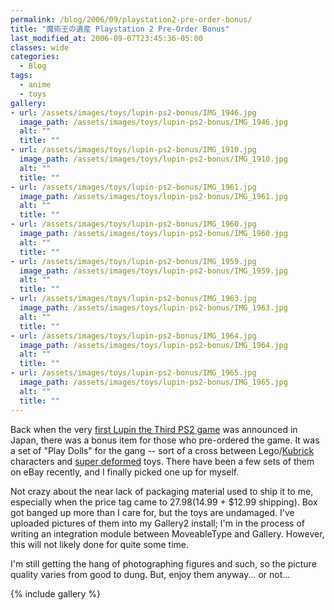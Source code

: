 ```yaml
---
permalink: /blog/2006/09/playstation2-pre-order-bonus/
title: "魔術王の遺産 Playstation 2 Pre-Order Bonus"
last_modified_at: 2006-09-07T23:45:36-05:00
classes: wide
categories:
  - Blog
tags:
  - anime
  - toys
gallery:
- url: /assets/images/toys/lupin-ps2-bonus/IMG_1946.jpg
  image_path: /assets/images/toys/lupin-ps2-bonus/IMG_1946.jpg
  alt: ""
  title: ""
- url: /assets/images/toys/lupin-ps2-bonus/IMG_1910.jpg
  image_path: /assets/images/toys/lupin-ps2-bonus/IMG_1910.jpg
  alt: ""
  title: ""
- url: /assets/images/toys/lupin-ps2-bonus/IMG_1961.jpg
  image_path: /assets/images/toys/lupin-ps2-bonus/IMG_1961.jpg
  alt: ""
  title: ""
- url: /assets/images/toys/lupin-ps2-bonus/IMG_1960.jpg
  image_path: /assets/images/toys/lupin-ps2-bonus/IMG_1960.jpg
  alt: ""
  title: ""
- url: /assets/images/toys/lupin-ps2-bonus/IMG_1959.jpg
  image_path: /assets/images/toys/lupin-ps2-bonus/IMG_1959.jpg
  alt: ""
  title: ""
- url: /assets/images/toys/lupin-ps2-bonus/IMG_1963.jpg
  image_path: /assets/images/toys/lupin-ps2-bonus/IMG_1963.jpg
  alt: ""
  title: ""
- url: /assets/images/toys/lupin-ps2-bonus/IMG_1964.jpg
  image_path: /assets/images/toys/lupin-ps2-bonus/IMG_1964.jpg
  alt: ""
  title: ""
- url: /assets/images/toys/lupin-ps2-bonus/IMG_1965.jpg
  image_path: /assets/images/toys/lupin-ps2-bonus/IMG_1965.jpg
  alt: ""
  title: ""
---
```


Back when the very [first Lupin the Third PS2 game](https://www.lupinencyclopedia.com/games/sony/playstation-2/lupin-iii-majutsu-ou-no-isan)
was announced in Japan, there was a bonus item for those who pre-ordered the game. It was a set of "Play Dolls" for the
gang -- sort of a cross between Lego/[Kubrick](http://en.wikipedia.org/wiki/Kubrick) characters and [super deformed](http://en.wikipedia.org/wiki/Super_deformed)
toys. There have been a few sets of them on eBay recently, and I finally picked one up for myself.

Not crazy about the near lack of packaging material used to ship it to me, especially when the price tag came to $27.98
($14.99 + $12.99 shipping). Box got banged up more than I care for, but the toys are undamaged. I've uploaded pictures of
them into my Gallery2 install; I'm in the process of writing an integration module between MoveableType and Gallery.
However, this will not likely done for quite some time.

I'm still getting the hang of photographing figures and such, so the picture quality varies from good to dung. But, enjoy
them anyway... or not...

{% include gallery %}